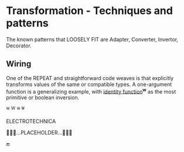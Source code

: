 # Transformation - Techniques and patterns

The known patterns that LOOSELY FIT are Adapter, Converter, Invertor, Decorator.

## Wiring 

One of the REPEAT and straightforward code weaves is that explicitly transforms values of the same or compatible types. 
A one-argument function is a generalizing example, with [identity function](https://en.wikipedia.org/wiki/Identity_function)<sup><b>w</b></sup> as the most primitive or boolean inversion.

<sup>w</sup> <sup>W</sup>  <sup>w</sup> <sup><samp>W</samp></sup>

ELECTROTECHNICA 

🚧🚧🚧...PLACEHOLDER...🚧🚧🚧

🔚

